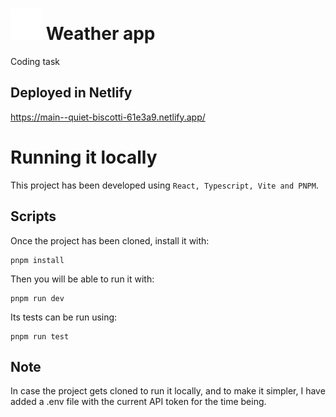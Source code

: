 # ![weather-app](public/weather.svg) Weather app

Coding task

## Deployed in Netlify

https://main--quiet-biscotti-61e3a9.netlify.app/

# Running it locally

This project has been developed using `React, Typescript, Vite and PNPM`.

## Scripts

Once the project has been cloned, install it with:

```
pnpm install
```

Then you will be able to run it with:

```
pnpm run dev
```

Its tests can be run using:

```
pnpm run test
```

## Note

In case the project gets cloned to run it locally, and to make it simpler, I have added a .env file with the current API token for the time being.
